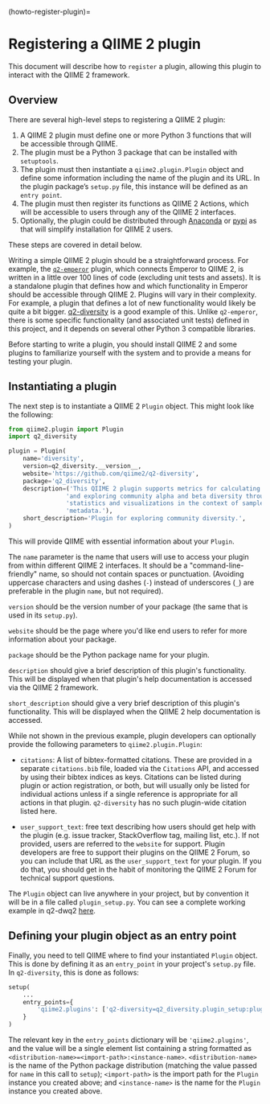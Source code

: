 (howto-register-plugin)=
# Registering a QIIME 2 plugin

This document will describe how to `register` a plugin, allowing this plugin to interact with the QIIME 2 framework.

## Overview

There are several high-level steps to registering a QIIME 2 plugin:

1. A QIIME 2 plugin must define one or more Python 3 functions that will be accessible through QIIME.
2. The plugin must be a Python 3 package that can be installed with `setuptools`.
3. The plugin must then instantiate a `qiime2.plugin.Plugin` object and define some information including the name of the plugin and its URL. In the plugin package’s `setup.py` file, this instance will be defined as an `entry point`.
4. The plugin must then register its functions as QIIME 2 Actions, which will be accessible to users through any of the QIIME 2 interfaces.
5. Optionally, the plugin could be distributed through [Anaconda](https://anaconda.org/) or [pypi](https://pypi.org/) as that will simplify installation for QIIME 2 users.

These steps are covered in detail below.

Writing a simple QIIME 2 plugin should be a straightforward process.
For example, the [`q2-emperor`](https://github.com/qiime2/q2-emperor) plugin, which connects Emperor to QIIME 2, is written in a little over 100 lines of code (excluding unit tests and assets).
It is a standalone plugin that defines how and which functionality in Emperor should be accessible through QIIME 2.
Plugins will vary in their complexity.
For example, a plugin that defines a lot of new functionality would likely be quite a bit bigger.
[q2-diversity](https://github.com/qiime2/q2-diversity) is a good example of this.
Unlike `q2-emperor`, there is some specific functionality (and associated unit tests) defined in this project, and it depends on several other Python 3 compatible libraries.

Before starting to write a plugin, you should install QIIME 2 and some plugins to familiarize yourself with the system and to provide a means for testing your plugin.

## Instantiating a plugin

The next step is to instantiate a QIIME 2 `Plugin` object.
This might look like the following:

```python
from qiime2.plugin import Plugin
import q2_diversity

plugin = Plugin(
    name='diversity',
    version=q2_diversity.__version__,
    website='https://github.com/qiime2/q2-diversity',
    package='q2_diversity',
    description=('This QIIME 2 plugin supports metrics for calculating '
                'and exploring community alpha and beta diversity through '
                'statistics and visualizations in the context of sample '
                'metadata.'),
    short_description='Plugin for exploring community diversity.',
)
```

This will provide QIIME with essential information about your `Plugin`.

The `name` parameter is the name that users will use to access your plugin from within different QIIME 2 interfaces.
It should be a "command-line-friendly" name, so should not contain spaces or punctuation.
(Avoiding uppercase characters and using dashes (`-`) instead of underscores (`_`) are preferable in the plugin `name`, but not required).

`version` should be the version number of your package (the same that is used in its `setup.py`).

`website` should be the page where you'd like end users to refer for more information about your package.

`package` should be the Python package name for your plugin.

`description` should give a brief description of this plugin's functionality.
This will be displayed when that plugin's help documentation is accessed via the QIIME 2 framework.

`short_description` should give a very brief description of this plugin's functionality.
This will be displayed when the QIIME 2 help documentation is accessed.

While not shown in the previous example, plugin developers can optionally provide the following parameters to `qiime2.plugin.Plugin`:

* `citations`: A list of bibtex-formatted citations.
These are provided in a separate `citations.bib` file, loaded via the `Citations` API, and accessed by using their bibtex indices as keys.
Citations can be listed during plugin or action registration, or both, but will usually only be listed for individual actions unless if a single reference is appropriate for all actions in that plugin.
`q2-diversity` has no such plugin-wide citation listed here.

* `user_support_text`: free text describing how users should get help with the plugin (e.g.
issue tracker, StackOverflow tag, mailing list, etc.).
If not provided, users are referred to the `website` for support.
Plugin developers are free to support their plugins on the QIIME 2 Forum, so you can include that URL as the `user_support_text` for your plugin.
If you do that, you should get in the habit of monitoring the QIIME 2 Forum for technical support questions.

The `Plugin` object can live anywhere in your project, but by convention it will be in a file called `plugin_setup.py`.
You can see a complete working example in q2-dwq2 [here](https://github.com/caporaso-lab/q2-dwq2/blob/e8fe1e5b32bfc2a331d48611b3a70b0fa5b19165/q2_dwq2/plugin_setup.py#L21).


## Defining your plugin object as an entry point

Finally, you need to tell QIIME where to find your instantiated `Plugin` object.
This is done by defining it as an `entry_point` in your project's `setup.py` file.
In `q2-diversity`, this is done as follows:

```python
setup(
    ...
    entry_points={
        'qiime2.plugins': ['q2-diversity=q2_diversity.plugin_setup:plugin']
    }
)
```

The relevant key in the `entry_points` dictionary will be `'qiime2.plugins'`, and the value will be a single element list containing a string formatted as `<distribution-name>=<import-path>:<instance-name>`.
`<distribution-name>` is the name of the Python package distribution (matching the value passed for `name` in this call to `setup`); `<import-path>` is the import path for the `Plugin` instance you created above; and `<instance-name>` is the name for the `Plugin` instance you created above.
